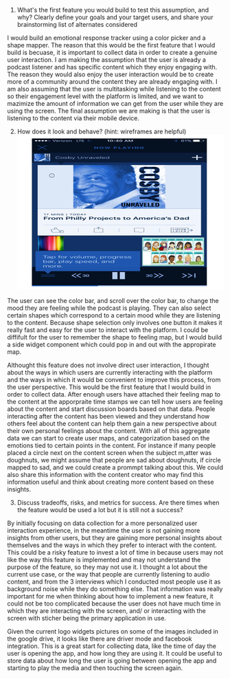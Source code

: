 1. What's the first feature you would build to test this assumption, and why? Clearly define your goals and your target users, and share your brainstorming list of alternates considered

I would build an emotional response tracker using a color picker and a shape mapper. The reason that this would be the first feature that I would build is
becuase, it is important to collect data in order to create a genuine user interaction. I am making the assumption that the user
is already a podcast listener and has specific content which they enjoy engaging with. The reason they would also enjoy the 
user interaction would be to create more of a community around the content they are already engaging with. I am also assuming that
the user is multitasking while listening to the content so their engagement level with the platform is limited, and we want to 
mazimize the amount of information we can get from the user while they are using the screen. The final assumption we are making is that the
user is listening to the content via their mobile device.


2. How does it look and behave? (hint: wireframes are helpful)
![alt text](https://github.com/amblount/Asana-APM-Interview/blob/master/sticher-%20shapes.jpg)

The user can see the color bar, and scroll over the color bar, to change the mood they are feeling while the podcast is playing.
They can also select certain shapes which correspond to a certain mood while they are listening to the content. Because shape selection
only involves one button it makes it really fast and easy for the user to interact with the platform. I could be diffifult for the user to
remember the shape to feeling map, but I would build a side widget component which could pop in and out with the appropirate map.

Althought this feature does not involve direct user interaction, I thought about the ways in which users are currently interacting with
the platform and the ways in which it would be convenient to improve this process, from the user perspective. This would be the first feature
that I would build in order to collect data. After enough users have attached their feeling map to the content at the apporpraite time
stamps we can tell how users are feeling about the content and start discussion boards based on that data. People interacting after the
content has been viewed and they understand how others feel about the content can help them gain a new perspective about their own personal
feelings about the content. With all of this aggregate data we can start to create user maps, and categorization based on the emotions tied
to certain points in the content. For instance if many people placed a circle next on the content screen when the subject m,atter was
doughnuts, we might assume that people are sad about doughnuts, if circle mapped to sad, and we could create a prommpt talking about this.
We could also share this information with the content creator who may find this information useful and think about creating more content
based on these insights.


3. Discuss tradeoffs, risks, and metrics for success. Are there times when the feature would be used a lot but it is still not a success?

By initially focusing on data collection for a more personalized user interaction experience, in the meantime the user is not gaining more
insights from other users, but they are gaining more personal insights about themselves and the ways in which they prefer to interact with
the content. This could be a risky feature to invest a lot of time in because users may not like the way this feature is implemented and
may not understand the purpose of the feature, so they may not use it. I thought a lot about the current use case, or the way that people are
currently listening to audio content, and from the 3 interviews which I conducted most people use it as background noise while they do something
else. That information was really important for me when thinking about how to implement a new feature, it could not be too complicated because the
user does not have much time in which they are interacting with the screen, and/ or interacting with the screen with sticher being the primary
application in use. 

Given the current logo widgets pictures on some of the images included in the google drive, it looks like there are driver mode and 
facebook integration. This is a great start for collecting data, like the time of day the user is opening the app, and how long they are
using it. It could be useful to store data about how long the user is going between opening the app and starting to play the media and then
touching the screen again.
